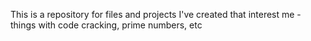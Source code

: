 This is a repository for files and projects I've created that interest me - things with code cracking, prime numbers, etc
